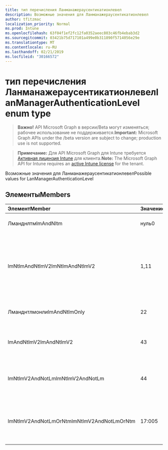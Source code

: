 ```yaml
---
title: тип перечисления Ланманажераусентикатионлевел
description: Возможные значения для Ланманажераусентикатионлевел
author: tfitzmac
localization_priority: Normal
ms.prod: Intune
ms.openlocfilehash: 63f04f1ef2fc12fa0352aeec803c46fb4ebab3d2
ms.sourcegitcommit: 03421b75d717101a499e0b311890f5714056e29e
ms.translationtype: MT
ms.contentlocale: ru-RU
ms.lasthandoff: 02/21/2019
ms.locfileid: "30166572"
---
```

# <a name="lanmanagerauthenticationlevel-enum-type"></a><span data-ttu-id="273d5-103">тип перечисления Ланманажераусентикатионлевел</span><span class="sxs-lookup"><span data-stu-id="273d5-103">lanManagerAuthenticationLevel enum type</span></span>

> <span data-ttu-id="273d5-104">**Важно!** API Microsoft Graph в версии/Beta могут изменяться; рабочее использование не поддерживается.</span><span class="sxs-lookup"><span data-stu-id="273d5-104">**Important:** Microsoft Graph APIs under the /beta version are subject to change; production use is not supported.</span></span>

> <span data-ttu-id="273d5-105">**Примечание:** Для API Microsoft Graph для Intune требуется [Активная лицензия Intune](https://go.microsoft.com/fwlink/?linkid=839381) для клиента.</span><span class="sxs-lookup"><span data-stu-id="273d5-105">**Note:** The Microsoft Graph API for Intune requires an [active Intune license](https://go.microsoft.com/fwlink/?linkid=839381) for the tenant.</span></span>

<span data-ttu-id="273d5-106">Возможные значения для Ланманажераусентикатионлевел</span><span class="sxs-lookup"><span data-stu-id="273d5-106">Possible values for LanManagerAuthenticationLevel</span></span>

## <a name="members"></a><span data-ttu-id="273d5-107">Элементы</span><span class="sxs-lookup"><span data-stu-id="273d5-107">Members</span></span>
|<span data-ttu-id="273d5-108">Элемент</span><span class="sxs-lookup"><span data-stu-id="273d5-108">Member</span></span>|<span data-ttu-id="273d5-109">Значение</span><span class="sxs-lookup"><span data-stu-id="273d5-109">Value</span></span>|<span data-ttu-id="273d5-110">Описание</span><span class="sxs-lookup"><span data-stu-id="273d5-110">Description</span></span>|
|:---|:---|:---|
|<span data-ttu-id="273d5-111">Лманднлтм</span><span class="sxs-lookup"><span data-stu-id="273d5-111">lmAndNltm</span></span>|<span data-ttu-id="273d5-112">нуль</span><span class="sxs-lookup"><span data-stu-id="273d5-112">0</span></span>|<span data-ttu-id="273d5-113">Отправка ответов LM _Амп_ NTLM</span><span class="sxs-lookup"><span data-stu-id="273d5-113">Send LM & NTLM responses</span></span>|
|<span data-ttu-id="273d5-114">lmNtlmAndNtlmV2</span><span class="sxs-lookup"><span data-stu-id="273d5-114">lmNtlmAndNtlmV2</span></span>|<span data-ttu-id="273d5-115">1,1</span><span class="sxs-lookup"><span data-stu-id="273d5-115">1</span></span>|<span data-ttu-id="273d5-116">Отправлять LM _Амп_ NTLM — использовать сеансовую безопасность NTLMv2 при согласовании</span><span class="sxs-lookup"><span data-stu-id="273d5-116">Send LM & NTLM-use NTLMv2 session security if negotiated</span></span>|
|<span data-ttu-id="273d5-117">Лманднтлмонли</span><span class="sxs-lookup"><span data-stu-id="273d5-117">lmAndNtlmOnly</span></span>|<span data-ttu-id="273d5-118">2</span><span class="sxs-lookup"><span data-stu-id="273d5-118">2</span></span>|<span data-ttu-id="273d5-119">Отправлять только LM _Амп_ NTLM ответы</span><span class="sxs-lookup"><span data-stu-id="273d5-119">Send LM & NTLM responses only</span></span>|
|<span data-ttu-id="273d5-120">lmAndNtlmV2</span><span class="sxs-lookup"><span data-stu-id="273d5-120">lmAndNtlmV2</span></span>|<span data-ttu-id="273d5-121">4</span><span class="sxs-lookup"><span data-stu-id="273d5-121">3</span></span>|<span data-ttu-id="273d5-122">Отправлять только LM _Амп_ NTLMv2 ответы</span><span class="sxs-lookup"><span data-stu-id="273d5-122">Send LM & NTLMv2 responses only</span></span>|
|<span data-ttu-id="273d5-123">lmNtlmV2AndNotLm</span><span class="sxs-lookup"><span data-stu-id="273d5-123">lmNtlmV2AndNotLm</span></span>|<span data-ttu-id="273d5-124">4</span><span class="sxs-lookup"><span data-stu-id="273d5-124">4</span></span>|<span data-ttu-id="273d5-125">Отправлять только ответы LM _Амп_ NTLMv2.</span><span class="sxs-lookup"><span data-stu-id="273d5-125">Send LM & NTLMv2 responses only.</span></span> <span data-ttu-id="273d5-126">ОтКлонять LM</span><span class="sxs-lookup"><span data-stu-id="273d5-126">Refuse LM</span></span>|
|<span data-ttu-id="273d5-127">lmNtlmV2AndNotLmOrNtm</span><span class="sxs-lookup"><span data-stu-id="273d5-127">lmNtlmV2AndNotLmOrNtm</span></span>|<span data-ttu-id="273d5-128">17:00</span><span class="sxs-lookup"><span data-stu-id="273d5-128">5</span></span>|<span data-ttu-id="273d5-129">Отправлять только ответы LM _Амп_ NTLMv2.</span><span class="sxs-lookup"><span data-stu-id="273d5-129">Send LM & NTLMv2 responses only.</span></span> <span data-ttu-id="273d5-130">ОтКлонять LM _Амп_ NTLM</span><span class="sxs-lookup"><span data-stu-id="273d5-130">Refuse LM & NTLM</span></span>|




